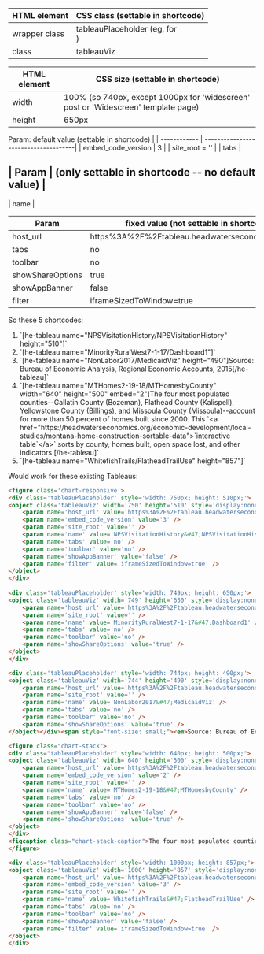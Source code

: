 

| HTML element | CSS class (settable in shortcode) |
| ------------ | -------------------------------------|
| wrapper class | tableauPlaceholder (eg, for <div>)
| <object> class | tableauViz

| HTML element | CSS size (settable in shortcode) |
| ------------ | -------------------------------------|
| width | 100% (so 740px, except 1000px for 'widescreen' post or 'Widescreen' template page)
| height | 650px

Param: default value (settable in shortcode) |
| ------------ | -------------------------------------|
| embed_code_version | 3 |
| site_root = 	'' |
| tabs |

| Param  | (only settable in shortcode -- no default value) |
--------------------------------------------------
| name | 

| Param | fixed value (not settable in shortcode) |
| ------------ | -------------------------------------|
| host_url | https%3A%2F%2Ftableau.headwaterseconomics.org%2F
| tabs | no |
| toolbar | no |
| showShareOptions | true |
| showAppBanner | false |
| filter | iframeSizedToWindow=true |

So these 5 shortcodes:
<ol>
<li>`[he-tableau name="NPSVisitationHistory&#47;NPSVisitationHistory" height="510"]`</li>

<li>`[he-tableau name="MinorityRuralWest7-1-17&#47;Dashboard1"]`</li>

<li>`[he-tableau name="NonLabor2017&#47;MedicaidViz" height="490"]Source: Bureau of Economic Analysis, Regional Economic Accounts, 2015[/he-tableau]`</li>

<li>`[he-tableau name="MTHomes2-19-18&#47;MTHomesbyCounty" width="640" height="500" embed="2"]The four most populated counties--Gallatin County (Bozeman), Flathead County (Kalispell), Yellowstone County (Billings), and Missoula County (Missoula)--account for more than 50 percent of homes built since 2000. This `&lt;a href="https://headwaterseconomics.org/economic-development/local-studies/montana-home-construction-sortable-data"&gt;`interactive table`&lt;/a&gt;` sorts by county, homes built, open space lost, and other indicators.[/he-tableau]`</li>

<li>`[he-tableau name="WhitefishTrails&#47;FlatheadTrailUse" height="857"]`</li>
</ol>

Would work for these existing Tableaus:

```html
<figure class='chart-responsive'>
<div class='tableauPlaceholder' style='width: 750px; height: 510px;'>
<object class='tableauViz' width='750' height='510' style='display:none;'>
	<param name='host_url' value='https%3A%2F%2Ftableau.headwaterseconomics.org%2F' />
	<param name='embed_code_version' value='3' /> 
	<param name='site_root' value='' />
	<param name='name' value='NPSVisitationHistory&#47;NPSVisitationHistory' />
	<param name='tabs' value='no' />
	<param name='toolbar' value='no' />
	<param name='showAppBanner' value='false' />
	<param name='filter' value='iframeSizedToWindow=true' />
</object>
</div>
	
<div class='tableauPlaceholder' style='width: 749px; height: 650px;'>
<object class='tableauViz' width='749' height='650' style='display:none;'>
	<param name='host_url' value='https%3A%2F%2Ftableau.headwaterseconomics.org%2F' />
	<param name='site_root' value='' />
	<param name='name' value='MinorityRuralWest7-1-17&#47;Dashboard1' />
	<param name='tabs' value='no' />
	<param name='toolbar' value='no' />
	<param name='showShareOptions' value='true' />
</object>
</div>

<div class='tableauPlaceholder' style='width: 744px; height: 490px;'>
<object class='tableauViz' width='744' height='490' style='display:none;'>
	<param name='host_url' value='https%3A%2F%2Ftableau.headwaterseconomics.org%2F' />
	<param name='site_root' value='' />
	<param name='name' value='NonLabor2017&#47;MedicaidViz' />
	<param name='tabs' value='no' />
	<param name='toolbar' value='no' />
	<param name='showShareOptions' value='true' />
</object></div><span style="font-size: small;"><em>Source: Bureau of Economic Analysis, Regional Economic Accounts, 2015</em></span>

<figure class="chart-stack">
<div class="tableauPlaceholder" style="width: 640px; height: 500px;">
<object class='tableauViz' width='640' height='500' style='display:none;'>
	<param name='host_url' value='https%3A%2F%2Ftableau.headwaterseconomics.org%2F' />
	<param name='embed_code_version' value='2' />
	<param name='site_root' value='' />
	<param name='name' value='MTHomes2-19-18&#47;MTHomesbyCounty' />
	<param name='tabs' value='no' />
	<param name='toolbar' value='no' />
	<param name='showAppBanner' value='false' />
	<param name='showShareOptions' value='true' />
</object>
</div>
<figcaption class="chart-stack-caption">The four most populated counties--Gallatin County (Bozeman), Flathead County (Kalispell), Yellowstone County (Billings), and Missoula County (Missoula)--account for more than 50 percent of homes built since 2000. This <a href="https://headwaterseconomics.org/economic-development/local-studies/montana-home-construction-sortable-data">interactive table</a> sorts by county, homes built, open space lost, and other indicators.</figcaption>
</figure>

<div class='tableauPlaceholder' style='width: 1000px; height: 857px;'>
<object class='tableauViz' width='1000' height='857' style='display:none;'>
	<param name='host_url' value='https%3A%2F%2Ftableau.headwaterseconomics.org%2F' />
	<param name='embed_code_version' value='3' />
	<param name='site_root' value='' />
	<param name='name' value='WhitefishTrails&#47;FlatheadTrailUse' />
	<param name='tabs' value='no' />
	<param name='toolbar' value='no' />
	<param name='showAppBanner' value='false' />
	<param name='filter' value='iframeSizedToWindow=true' />
</object>
</div>

```
